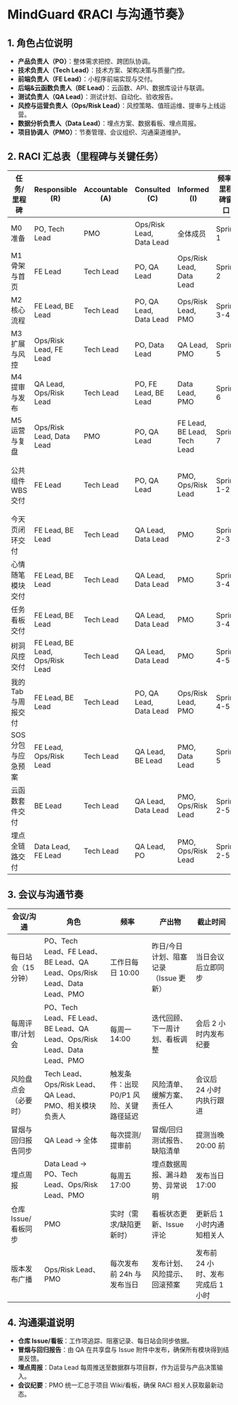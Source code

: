 ﻿# MindGuard 《RACI 与沟通节奏》

## 1. 角色占位说明
- **产品负责人（PO）**：整体需求把控、跨团队协调。
- **技术负责人（Tech Lead）**：技术方案、架构决策与质量门控。
- **前端负责人（FE Lead）**：小程序前端实现与交付。
- **后端&云函数负责人（BE Lead）**：云函数、API、数据库设计与联调。
- **测试负责人（QA Lead）**：测试计划、自动化、验收报告。
- **风控与运营负责人（Ops/Risk Lead）**：风控策略、值班运维、提审与上线运营。
- **数据分析负责人（Data Lead）**：埋点方案、数据看板、埋点周报。
- **项目协调人（PMO）**：节奏管理、会议组织、沟通渠道维护。

## 2. RACI 汇总表（里程碑与关键任务）
| 任务/里程碑 | Responsible (R) | Accountable (A) | Consulted (C) | Informed (I) | 频率/里程碑窗口 | 产出物 | 截止时间 |
| --- | --- | --- | --- | --- | --- | --- | --- |
| M0 准备 | PO, Tech Lead | PMO | Ops/Risk Lead, Data Lead | 全体成员 | Sprint 1 | 启动会纪要、需求基线、CI 环境 | Week 2 结束 |
| M1 骨架与首页 | FE Lead | Tech Lead | PO, QA Lead | Ops/Risk Lead, Data Lead | Sprint 2 | 主包骨架、今天页 MVP、体验包 | Week 4 结束 |
| M2 核心流程 | FE Lead, BE Lead | Tech Lead | PO, QA Lead, Data Lead | Ops/Risk Lead, PMO | Sprint 3-4 | 核心流程 Demo、分包联调记录、埋点验证 | Week 8 结束 |
| M3 扩展与风控 | Ops/Risk Lead, FE Lead | Tech Lead | PO, Data Lead | QA Lead, PMO | Sprint 5 | 风控能力上线、SOS 分包、监控配置 | Week 10 结束 |
| M4 提审与发布 | QA Lead, Ops/Risk Lead | Tech Lead | PO, FE Lead, BE Lead | Data Lead, PMO | Sprint 6 | 提审包、回滚预案、发布确认 | Week 12 结束 |
| M5 运营与复盘 | Ops/Risk Lead, Data Lead | PMO | PO, QA Lead | FE Lead, BE Lead, Tech Lead | Sprint 7 | 上线日报、指标看板、复盘报告 | Week 14 结束 |
| 公共组件 WBS 交付 | FE Lead | Tech Lead | PO, QA Lead | PMO, Ops/Risk Lead | Sprint 1-2 | 组件库、冒烟测试报告 | 与 WBS 任务结束同步 |
| 今天页闭环交付 | FE Lead, BE Lead | Tech Lead | QA Lead, Data Lead | PMO | Sprint 2-3 | /api/moods/today 联调记录、主流程测试报告 | Week 6 |
| 心情随笔模块交付 | FE Lead, BE Lead | Tech Lead | QA Lead, Data Lead | PMO | Sprint 3-4 | /api/journals 联调、专项测试报告 | Week 8 |
| 任务看板交付 | FE Lead, BE Lead | Tech Lead | QA Lead, Data Lead | PMO | Sprint 3-4 | /api/tasks 联调、埋点验证、统计抽屉对账 | Week 8 |
| 树洞风控交付 | FE Lead, BE Lead, Ops/Risk Lead | Tech Lead | QA Lead, Data Lead | PMO | Sprint 4-5 | 风控演练报告、告警配置 | Week 10 |
| 我的 Tab 与周报交付 | FE Lead, BE Lead | Tech Lead | PO, QA Lead, Data Lead | Ops/Risk Lead, PMO | Sprint 4-5 | 周报接口联调、功能测试报告 | Week 10 |
| SOS 分包与应急预案 | FE Lead, Ops/Risk Lead | Tech Lead | QA Lead, BE Lead | PMO, Data Lead | Sprint 5 | SOS 演练脚本、值班计划 | Week 10 |
| 云函数套件交付 | BE Lead | Tech Lead | QA Lead, Data Lead | PMO, Ops/Risk Lead | Sprint 2-5 | 云函数代码、单测、部署记录 | 每函数上线前 |
| 埋点全链路交付 | Data Lead, FE Lead | Tech Lead | QA Lead, PO | PMO, Ops/Risk Lead | Sprint 2-5 | 埋点对照表、ClickHouse 验证 | Week 8 |

## 3. 会议与沟通节奏
| 会议/沟通 | 角色 | 频率 | 产出物 | 截止时间 |
| --- | --- | --- | --- | --- |
| 每日站会（15 分钟） | PO、Tech Lead、FE Lead、BE Lead、QA Lead、Ops/Risk Lead、Data Lead、PMO | 工作日每日 10:00 | 昨日/今日计划、阻塞记录（Issue 更新） | 当日会议后立即同步 |
| 每周评审/计划会 | PO、Tech Lead、FE Lead、BE Lead、QA Lead、Ops/Risk Lead、Data Lead、PMO | 每周一 14:00 | 迭代回顾、下一周计划、看板调整 | 会后 2 小时内发布纪要 |
| 风险盘点会（必要时） | Tech Lead、Ops/Risk Lead、QA Lead、PMO、相关模块负责人 | 触发条件：出现 P0/P1 风险、关键路径延迟 | 风险清单、缓解方案、责任人 | 会议后 24 小时内执行跟进 |
| 冒烟与回归报告同步 | QA Lead → 全体 | 每次提测/提审前 | 冒烟/回归测试报告、缺陷清单 | 提测当晚 20:00 前 |
| 埋点周报 | Data Lead → PO、Tech Lead、Ops/Risk Lead、PMO | 每周五 17:00 | 埋点数据周报、漏斗趋势、异常说明 | 发布当日 17:00 |
| 仓库 Issue/看板同步 | PMO | 实时（需求/缺陷更新时） | 看板状态更新、Issue 评论 | 更新后 1 小时内通知相关人 |
| 版本发布广播 | Ops/Risk Lead、PMO | 每次发布前 24h 与发布当日 | 发布计划、风险提示、回滚预案 | 发布前 24 小时、发布完成后 1 小时 |

## 4. 沟通渠道说明
- **仓库 Issue/看板**：工作项追踪、阻塞记录、每日站会同步依据。
- **冒烟与回归报告**：由 QA 在共享盘与 Issue 附件中发布，确保所有模块得到结果反馈。
- **埋点周报**：Data Lead 每周推送至数据群与项目群，作为运营与产品决策输入。
- **会议纪要**：PMO 统一汇总于项目 Wiki/看板，确保 RACI 相关人获取最新动态。
